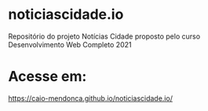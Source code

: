 # noticiascidade.io
Repositório do projeto Notícias Cidade proposto pelo curso Desenvolvimento Web Completo 2021
# Acesse em:
https://caio-mendonca.github.io/noticiascidade.io/
